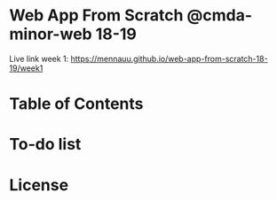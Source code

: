 # Web App From Scratch @cmda-minor-web 18-19

<!-- Add a link to your live demo in Github Pages 🌐-->
Live link week 1: https://mennauu.github.io/web-app-from-scratch-18-19/week1

<!-- ☝️ replace this description with a description of your own work -->

<!-- Add a nice image here at the end of the week, showing off your shiny frontend 📸 -->

<!-- Maybe a table of contents here? 📚 -->
# Table of Contents

<!-- How about a section that describes how to install this project? 🤓 -->

<!-- ...but how does one use this project? What are its features 🤔 -->

<!-- What external data source is featured in your project and what are its properties 🌠 -->

<!-- Maybe a checklist of done stuff and stuff still on your wishlist? ✅ -->
# To-do list

<!-- How about a license here? 📜 (or is it a licence?) 🤷 -->
# License 
